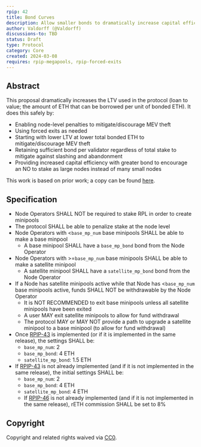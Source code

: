 ```yaml
---
rpip: 42
title: Bond Curves
description: Allow smaller bonds to dramatically increase capital efficiency
author: Valdorff (@Valdorff)
discussions-to: TBD
status: Draft
type: Protocol
category: Core
created: 2024-03-08
requires: rpip-megapools, rpip-forced-exits
---
```


## Abstract
This proposal dramatically increases the LTV used in the protocol (loan to value; the amount of ETH that can be borrowed per unit of bonded ETH). It does this safely by:
- Enabling node-level penalties to mitigate/discourage MEV theft
- Using forced exits as needed
- Starting with lower LTV at lower total bonded ETH to mitigate/discourage MEV theft
- Retaining sufficient bond per validator regardless of total stake to mitigate against slashing and abandonment 
- Providing increased capital efficiency with greater bond to encourage an NO to stake as large nodes instead of many small nodes

This work is based on prior work; a copy can be found [here](../assets/rpip-42/bond_curves.md).

## Specification
- Node Operators SHALL NOT be required to stake RPL in order to create minipools
- The protocol SHALL be able to penalize stake at the node level
- Node Operators with <`base_mp_num` base minipools SHALL be able to make a base minpool
  - A base minipool SHALL have a `base_mp_bond` bond from the Node Operator
- Node Operators with >=`base_mp_num` base minipools SHALL be able to make a satellite minipool
  - A satellite minipool SHALL have a `satellite_mp_bond` bond from the Node Operator
- If a Node has satellite minipools active while that Node has <`base_mp_num` base minipools active, funds SHALL NOT be withdrawable by the Node Operator
  - It is NOT RECOMMENDED to exit base minipools unless all satellite minipools have been exited
  - A user MAY exit satellite minipools to allow for fund withdrawal 
  - The protocol MAY or MAY NOT provide a path to upgrade a satellite minipool to a base minipool (to allow for fund withdrawal)
- Once [RPIP-43](RPIP-43.md) is implemented (or if it is implemented in the same release), the settings SHALL be:
  - `base_mp_num`: 2
  - `base_mp_bond`: 4 ETH
  - `satellite_mp_bond`: 1.5 ETH
- If [RPIP-43](RPIP-43.md) is not already implemented (and if it is not implemented in the same release), the initial settings SHALL be:
  - `base_mp_num`: 2
  - `base_mp_bond`: 4 ETH
  - `satellite_mp_bond`: 4 ETH
  - If [RPIP-46](RPIP-46.md) is not already implemented (and if it is not implemented in the same release), rETH commission SHALL be set to 8%


## Copyright
Copyright and related rights waived via [CC0](https://creativecommons.org/publicdomain/zero/1.0/).
